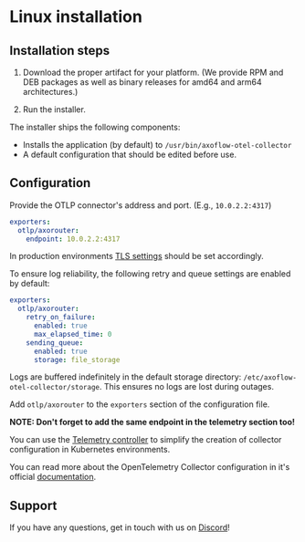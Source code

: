 # Linux installation

## Installation steps

1. Download the proper artifact for your platform. (We provide RPM and DEB packages as well as binary releases for amd64 and arm64 architectures.)

2. Run the installer.

The installer ships the following components:

  * Installs the application (by default) to `/usr/bin/axoflow-otel-collector`
  * A default configuration that should be edited before use.

## Configuration

Provide the OTLP connector's address and port. (E.g., `10.0.2.2:4317`)

```yaml
exporters:
  otlp/axorouter:
    endpoint: 10.0.2.2:4317
```

In production environments [TLS settings](https://github.com/open-telemetry/opentelemetry-collector/blob/main/config/configtls/README.md) should be set accordingly.

To ensure log reliability, the following retry and queue settings are enabled by default:

```yaml
exporters:
  otlp/axorouter:
    retry_on_failure:
      enabled: true
      max_elapsed_time: 0
    sending_queue:
      enabled: true
      storage: file_storage
```

Logs are buffered indefinitely in the default storage directory: `/etc/axoflow-otel-collector/storage`. This ensures no logs are lost during outages.

Add `otlp/axorouter` to the `exporters` section of the configuration file.

**NOTE: Don't forget to add the same endpoint in the telemetry section too!**

You can use the [Telemetry controller](https://axoflow.com/reinvent-kubernetes-logging-with-telemetry-controller/) to simplify the creation of collector configuration in Kubernetes environments.

You can read more about the OpenTelemetry Collector configuration in it's official [documentation](https://opentelemetry.io/docs/collector/configuration/).

## Support

If you have any questions, get in touch with us on [Discord](https://discord.gg/583Z4wjem2)!
